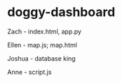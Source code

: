 # doggy-dashboard

Zach - index.html, app.py

Ellen - map.js; map.html

Joshua - database king

Anne - script.js